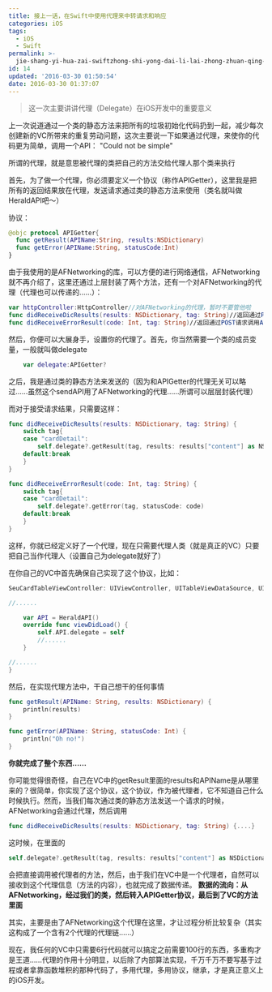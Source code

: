 ```yaml
---
title: 接上一话，在Swift中使用代理来中转请求和响应
categories: iOS
tags:
  - iOS
  - Swift
permalink: >-
  jie-shang-yi-hua-zai-swiftzhong-shi-yong-dai-li-lai-zhong-zhuan-qing-qiu-he-xiang-ying
id: 14
updated: '2016-03-30 01:50:54'
date: 2016-03-30 01:37:07
---
```


> 这一次主要讲讲代理（Delegate）在iOS开发中的重要意义

上一次说道通过一个类的静态方法来把所有的垃圾初始化代码扔到一起，减少每次创建新的VC所带来的重复劳动问题，这次主要说一下如果通过代理，来使你的代码更为简单，调用一个API： "Could not be simple"

所谓的代理，就是意思被代理的类把自己的方法交给代理人那个类来执行

首先，为了做一个代理，你必须要定义一个协议（称作APIGetter），这里我是把所有的返回结果放在代理，发送请求通过类的静态方法来使用（类名就叫做HeraldAPI吧～）

协议：

```swift
@objc protocol APIGetter{
  func getResult(APIName:String, results:NSDictionary)
  func getError(APIName:String, statusCode:Int)
}
```
    

由于我使用的是AFNetworking的库，可以方便的进行网络通信，AFNetworking就不再介绍了，这里还通过上层封装了两个方法，还有一个对AFNetworking的代理（代理也可以传递的……）：

```swift
var httpController:HttpController//对AFNetworking的代理，暂时不要管他啦
func didReceiveDicResults(results: NSDictionary, tag: String)//返回通过POST调用API的结果
func didReceiveErrorResult(code: Int, tag: String)//返回通过POST请求调用API失败，code为HTTP状态码
```
    

然后，你便可以大展身手，设置你的代理了。首先，你当然需要一个类的成员变量，一般就叫做delegate

```swift
    var delegate:APIGetter?
```

之后，我是通过类的静态方法来发送的（因为和APIGetter的代理无关可以略过……虽然这个sendAPI用了AFNetworking的代理……所谓可以层层封装代理）

而对于接受请求结果，只需要这样：

```swift
func didReceiveDicResults(results: NSDictionary, tag: String) {
    switch tag{
    case "cardDetail":
        self.delegate?.getResult(tag, results: results["content"] as NSDictionary)
    default:break
    }
}

func didReceiveErrorResult(code: Int, tag: String) {
    switch tag{
    case "cardDetail":
        self.delegate?.getError(tag, statusCode: code)
    default:break
    }
}
```

这样，你就已经定义好了一个代理，现在只需要代理人类（就是真正的VC）只要把自己当作代理人（设置自己为delegate就好了）

在你自己的VC中首先确保自己实现了这个协议，比如：

```swift
SeuCardTableViewController: UIViewController, UITableViewDataSource, UITableViewDelegate, APIGetter {

//......

	var API = HeraldAPI()
	override func viewDidLoad() {
		self.API.delegate = self
		//......
	}

//......
}
```

然后，在实现代理方法中，干自己想干的任何事情

```swift
func getResult(APIName: String, results: NSDictionary) {
    println(results)
}

func getError(APIName: String, statusCode: Int) {
    println("Oh no!")
}
```

**你就完成了整个东西……**

你可能觉得很奇怪，自己在VC中的getResult里面的results和APIName是从哪里来的？很简单，你实现了这个协议，这个协议，作为被代理者，它不知道自己什么时候执行。然而，当我们每次通过类的静态方法发送一个请求的时候，AFNetworking会通过代理，然后调用

```swift
func didReceiveDicResults(results: NSDictionary, tag: String) {....}
```

这时候，在里面的

```swift
self.delegate?.getResult(tag, results: results["content"] as NSDictionary)
```

会把直接调用被代理者的方法，然后，由于我们在VC中是一个代理者，自然可以接收到这个代理信息（方法的内容），也就完成了数据传递。 **数据的流向：从AFNetworking，经过我们的类，然后转入APIGetter协议，最后到了VC的方法里面**

其实，主要是由了AFNetworking这个代理在这里，才让过程分析比较复杂（其实这构成了一个含有2个代理的代理链……）

现在，我任何的VC中只需要6行代码就可以搞定之前需要100行的东西，多重构才是王道……代理的作用十分明显，以后除了内部算法实现，千万千万不要写基于过程或者拿靠函数堆积的那种代码了，多用代理，多用协议，继承，才是真正意义上的iOS开发。